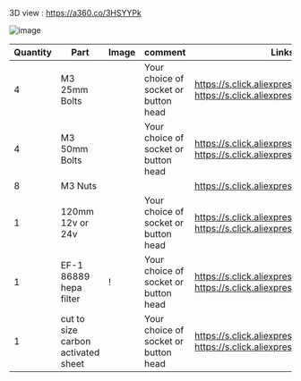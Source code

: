 3D view : https://a360.co/3HSYYPk

![image](https://user-images.githubusercontent.com/37383368/157266893-f6c9492e-413f-4efb-9b7c-2f4bc7270ea6.png)


| Quantity | Part                         | Image             | comment  | Links  |
| ------ | ----                           | -------              | -----  | -----	|
| 4       | M3 25mm Bolts       |  | Your choice of socket or button head | https://s.click.aliexpress.com/e/_9RWMof https://s.click.aliexpress.com/e/_9RMap3 |
| 4       | M3 50mm Bolts       |  | Your choice of socket or button head | https://s.click.aliexpress.com/e/_9RWMof https://s.click.aliexpress.com/e/_9RMap3 |
| 8       | M3 Nuts                    |  | | https://s.click.aliexpress.com/e/_AFJSUp |
| 1       | 120mm 12v or 24v       |  | Your choice of socket or button head | https://s.click.aliexpress.com/e/_9RWMof https://s.click.aliexpress.com/e/_9RMap3 |
| 1       | EF-1 86889 hepa filter      | ! | Your choice of socket or button head | https://s.click.aliexpress.com/e/_9RWMof https://s.click.aliexpress.com/e/_9RMap3 |
| 1       | cut to size carbon activated sheet  |  | Your choice of socket or button head | https://s.click.aliexpress.com/e/_9RWMof https://s.click.aliexpress.com/e/_9RMap3 |
